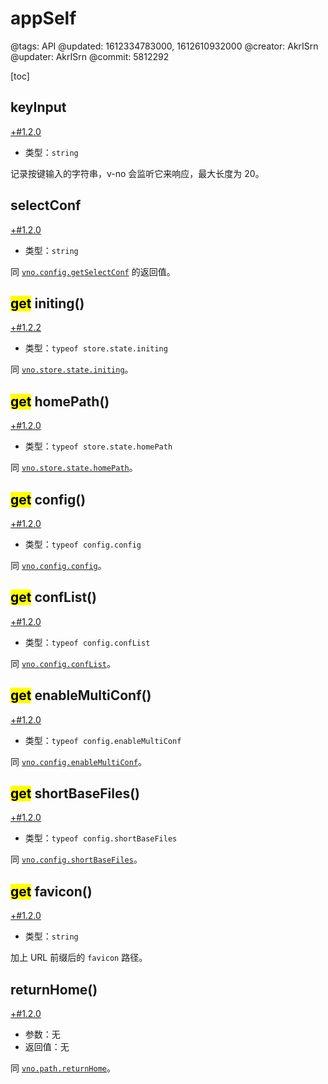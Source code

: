 # appSelf

@tags: API
@updated: 1612334783000, 1612610932000
@creator: AkrISrn
@updater: AkrISrn
@commit: 5812292

[toc]

## keyInput

[+#1.2.0](/snippets/latest-version.md)

- 类型：`string`

记录按键输入的字符串，v-no 会监听它来响应[](/zh/docs/custom-input-bind.md "#")，最大长度为 20。

## selectConf

[+#1.2.0](/snippets/latest-version.md)

- 类型：`string`

同 [`vno.config.getSelectConf`](/zh/api/config.md "#h2-1") 的返回值。

## <mark>get</mark> initing()

[+#1.2.2](/snippets/latest-version.md)

- 类型：`typeof store.state.initing`

同 [`vno.store.state.initing`](/zh/api/store.md "#h2-1")。

## <mark>get</mark> homePath()

[+#1.2.0](/snippets/latest-version.md)

- 类型：`typeof store.state.homePath`

同 [`vno.store.state.homePath`](/zh/api/store.md "#h2-1")。

## <mark>get</mark> config()

[+#1.2.0](/snippets/latest-version.md)

- 类型：`typeof config.config`

同 [`vno.config.config`](/zh/api/config.md "#h2-2")。

## <mark>get</mark> confList()

[+#1.2.0](/snippets/latest-version.md)

- 类型：`typeof config.confList`

同 [`vno.config.confList`](/zh/api/config.md "#h2-3")。

## <mark>get</mark> enableMultiConf()

[+#1.2.0](/snippets/latest-version.md)

- 类型：`typeof config.enableMultiConf`

同 [`vno.config.enableMultiConf`](/zh/api/config.md "#h2-4")。

## <mark>get</mark> shortBaseFiles()

[+#1.2.0](/snippets/latest-version.md)

- 类型：`typeof config.shortBaseFiles`

同 [`vno.config.shortBaseFiles`](/zh/api/config.md "#h2-6")。

## <mark>get</mark> favicon()

[+#1.2.0](/snippets/latest-version.md)

- 类型：`string`

加上 URL 前缀后的 `favicon` 路径。

## returnHome()

[+#1.2.0](/snippets/latest-version.md)

- 参数：无
- 返回值：无

同 [`vno.path.returnHome`](/zh/api/path.md "#h2-22")。
